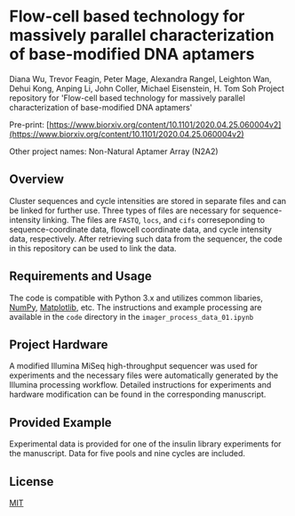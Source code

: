# Flow-cell based technology for massively parallel characterization of base-modified DNA aptamers

Diana Wu,  Trevor Feagin,  Peter Mage, Alexandra Rangel, Leighton Wan, Dehui Kong, Anping Li, John Coller, Michael Eisenstein,  H. Tom Soh
Project repository for 'Flow-cell based technology for massively parallel characterization of base-modified DNA aptamers'

Pre-print: [https://www.biorxiv.org/content/10.1101/2020.04.25.060004v2](https://www.biorxiv.org/content/10.1101/2020.04.25.060004v2)

Other project names:
Non-Natural Aptamer Array (N2A2)

## Overview

Cluster sequences and cycle intensities are stored in separate files and can be linked for further use. Three types of files are necessary for sequence-intensity linking. The files are `FASTQ`, `locs`, and `cifs` correseponding to sequence-coordinate data, flowcell coordinate data, and cycle intensity data, respectively. After retrieving such data from the sequencer, the code in this repository can be used to link the data.

## Requirements and Usage

The code is compatible with Python 3.x and utilizes common libaries, [NumPy](https://numpy.org/), [Matplotlib](https://matplotlib.org/), etc.
The instructions and example processing are available in the `code` directory in the `imager_process_data_01.ipynb`


## Project Hardware

A modified Illumina MiSeq high-throughput sequencer was used for experiments and the necessary files were automatically generated by the Illumina processing workflow. Detailed instructions for experiments and hardware modification can be found in the corresponding manuscript.


## Provided Example

Experimental data is provided for one of the insulin library experiments for the manuscript.
Data for five pools and nine cycles are included.

## License
[MIT](https://opensource.org/licenses/MIT)

